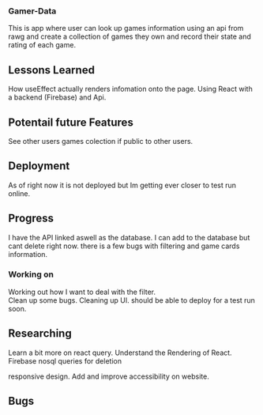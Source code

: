### Gamer-Data
This is app where user can look up games information using an api from rawg and create a collection of games they own and record their state and rating of each game.

## Lessons Learned
How useEffect actually renders infomation onto the page. 
Using React with a backend (Firebase) and Api. 


## Potentail future Features
See other users games colection if public to other users. 

## Deployment
As of right now it is not deployed but Im getting ever closer to test run online.


## Progress
I have the API linked aswell as the database. I can add to the database but cant delete right now. there is a few bugs with filtering and game cards information.

### Working on
  
Working out how I want to deal with the filter.     
Clean up some bugs. 
Cleaning up UI. 
should be able to deploy for a test run soon. 

## Researching 
Learn a bit more on react query. 
Understand the Rendering of React. 
Firebase nosql queries for deletion

responsive design.
Add and improve accessibility on website.

## Bugs

